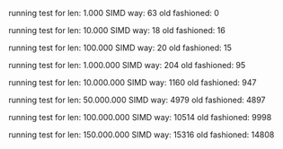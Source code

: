 running test for len: 1.000
SIMD way: 63
old fashioned: 0

running test for len: 10.000
SIMD way: 18
old fashioned: 16

running test for len: 100.000
SIMD way: 20
old fashioned: 15

running test for len: 1.000.000
SIMD way: 204
old fashioned: 95

running test for len: 10.000.000
SIMD way: 1160
old fashioned: 947

running test for len: 50.000.000
SIMD way: 4979
old fashioned: 4897

running test for len: 100.000.000
SIMD way: 10514
old fashioned: 9998

running test for len: 150.000.000
SIMD way: 15316
old fashioned: 14808